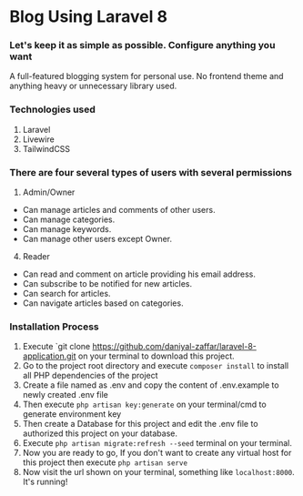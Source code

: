 # Blog Using Laravel 8
### Let's keep it as simple as possible. Configure anything you want
A full-featured blogging system for personal use. No frontend theme and anything heavy or unnecessary library used.

### Technologies used
1. Laravel
2. Livewire
3. TailwindCSS
 
### There are four several types of users with several permissions
1. Admin/Owner
  * Can manage articles and comments of other users.
  * Can manage categories.
  * Can manage keywords.
  * Can manage other users except Owner.
  
4. Reader
  * Can read and comment on article providing his email address.
  * Can subscribe to be notified for new articles.
  * Can search for articles.
  * Can navigate articles based on categories.

### Installation Process
1. Execute `git clone https://github.com/daniyal-zaffar/laravel-8-application.git on your terminal to download this project.
2. Go to the project root directory and execute `composer install` to install all PHP dependencies of the project
3. Create a file named as .env and copy the content of .env.example to newly created .env file 
4. Then execute `php artisan key:generate` on your terminal/cmd to generate environment key
5. Then create a Database for this project and edit the .env file to authorized this project on your database. 
6. Execute `php artisan migrate:refresh --seed` terminal on your terminal.
7. Now you are ready to go, If you don't want to create any virtual host for this project then execute
  `php artisan serve`
8. Now visit the url shown on your terminal, something like `localhost:8000`. It's running!